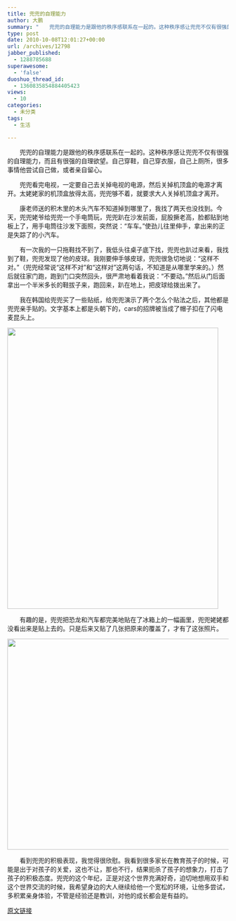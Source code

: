 ```yaml
---
title: 兜兜的自理能力
author: 大鹏
summary: "　　兜兜的自理能力是跟他的秩序感联系在一起的。这种秩序感让兜兜不仅有很强的自理能力，而且有很强的自理欲望。自己穿鞋，自己穿衣服，自己上厕所，很多事情他尝试自己做，或者亲自留心。"
type: post
date: 2010-10-08T12:01:27+00:00
url: /archives/12798
jabber_published:
  - 1288785688
superawesome:
  - 'false'
duoshuo_thread_id:
  - 1360835854884405423
views:
  - 10
categories:
  - 未分类
tags:
  - 生活

---
```

　　兜兜的自理能力是跟他的秩序感联系在一起的。这种秩序感让兜兜不仅有很强的自理能力，而且有很强的自理欲望。自己穿鞋，自己穿衣服，自己上厕所，很多事情他尝试自己做，或者亲自留心。
  
　　兜兜看完电视，一定要自己去关掉电视的电源，然后关掉机顶盒的电源才离开。太姥姥家的机顶盒放得太高，兜兜够不着，就要求大人关掉机顶盒才离开。
  
　　康老师送的积木里的木头汽车不知道掉到哪里了，我找了两天也没找到。今天，兜兜姥爷给兜兜一个手电筒玩，兜兜趴在沙发前面，屁股撅老高，脸都贴到地板上了，用手电筒往沙发下面照，突然说：“车车。”使劲儿往里伸手，拿出来的正是失踪了的小汽车。
  
　　有一次我的一只拖鞋找不到了，我低头往桌子底下找，兜兜也趴过来看，我找到了鞋，兜兜发现了他的皮球。我刚要伸手够皮球，兜兜很急切地说：“这样不对。”（兜兜经常说“这样不对”和“这样对”这两句话，不知道是从哪里学来的。）然后就往家门跑，跑到门口突然回头，很严肃地看着我说：“不要动。”然后从门后面拿出一个半米多长的鞋拔子来，跑回来，趴在地上，把皮球给拨出来了。
  
　　我在韩国给兜兜买了一些贴纸，给兜兜演示了两个怎么个贴法之后，其他都是兜兜亲手贴的。文字基本上都是头朝下的，cars的招牌被当成了帽子扣在了闪电麦昆头上。
  
[<img src="http://pengzhaoblog.files.wordpress.com/2010/11/20101008_mcqueen.jpg" alt="" title="20101008 mcqueen" width="480" height="640" class="alignnone size-full wp-image-12800" />][1]

　　有趣的是，兜兜把恐龙和汽车都完美地贴在了冰箱上的一幅画里，兜兜姥姥都没看出来是贴上去的。只是后来又贴了几张把原来的覆盖了，才有了这张照片。
  
[<img src="http://pengzhaoblog.files.wordpress.com/2010/11/20101008_stickers.jpg" alt="" title="IF" width="640" height="480" class="alignnone size-full wp-image-12799" />][2]

　　看到兜兜的积极表现，我觉得很欣慰。我看到很多家长在教育孩子的时候，可能是出于对孩子的关爱，这也不让，那也不行，结果扼杀了孩子的想象力，打击了孩子的积极态度。兜兜的这个年纪，正是对这个世界充满好奇，迫切地想用双手和这个世界交流的时候，我希望身边的大人继续给他一个宽松的环境，让他多尝试，多积累亲身体验，不管是经验还是教训，对他的成长都会是有益的。

 [1]: http://pengzhaoblog.files.wordpress.com/2010/11/20101008_mcqueen.jpg
 [2]: http://pengzhaoblog.files.wordpress.com/2010/11/20101008_stickers.jpg

[原文链接](http://dapengde.com/archives/12798)

